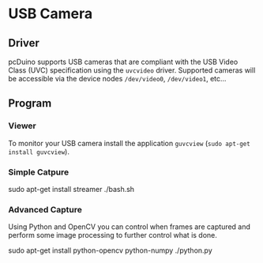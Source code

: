 # USB Camera

## Driver

pcDuino supports USB cameras that are compliant with the USB Video Class (UVC) specification using the `uvcvideo` driver. Supported cameras will be accessible via the device nodes `/dev/video0`, `/dev/video1`, etc...

## Program

### Viewer

To monitor your USB camera install the application `guvcview` (`sudo apt-get install guvcview`). 

### Simple Catpure

  sudo apt-get install streamer
  ./bash.sh

### Advanced Capture

Using Python and OpenCV you can control when frames are captured and perform some image processing to further control what is done.

  sudo apt-get install python-opencv python-numpy
  ./python.py
